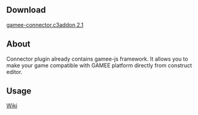 ## Download

[gamee-connector.c3addon 2.1](https://github.com/gameeapp/gamee-js-construct3/raw/master/plugin/gamee-connector.c3addon)

## About

Connector plugin already contains gamee-js framework. It allows you to make your game compatible with GAMEE platform directly from construct editor. 

## Usage

[Wiki](https://github.com/gameeapp/gamee-js-construct3/wiki)
